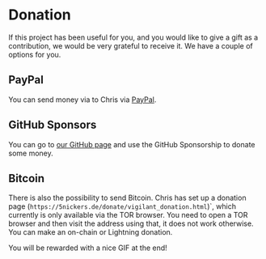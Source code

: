 # Donation

If this project has been useful for you, and you would like to give a gift as a contribution, we would be very grateful to receive it. We have a couple of options for you.

## PayPal

You can send money via to Chris via [PayPal](https://www.paypal.me/paychristoph).

## GitHub Sponsors

You can go to [our GitHub page](https://github.com/martin-ueding/vigilant-crypto-snatch) and use the GitHub Sponsorship to donate some money.

## Bitcoin

There is also the possibility to send Bitcoin. Chris has set up a donation page (`https://5nickers.de/donate/vigilant_donation.html`)`, which currently is only available via the TOR browser. You need to open a TOR browser and then visit the address using that, it does not work otherwise. You can make an on-chain or Lightning donation.

You will be rewarded with a nice GIF at the end!
